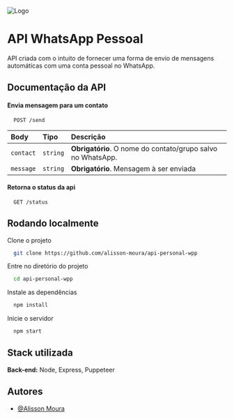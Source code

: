 
![Logo](https://tudoprawhats.com.br/wp-content/uploads/2021/08/bot-whatsapp.png)


# API WhatsApp Pessoal

API criada com o intuito de fornecer uma forma de envio de mensagens automáticas com uma conta pessoal no WhatsApp.



## Documentação da API

#### Envia mensagem para um contato

```http
  POST /send
```

| Body   | Tipo       | Descrição                           |
| :---------- | :--------- | :---------------------------------- |
| `contact` | `string` | **Obrigatório**. O nome do contato/grupo salvo no WhatsApp. |
| `message` | `string` | **Obrigatório**. Mensagem à ser enviada |

#### Retorna o status da api

```http
  GET /status
```



## Rodando localmente

Clone o projeto

```bash
  git clone https://github.com/alisson-moura/api-personal-wpp
```

Entre no diretório do projeto

```bash
  cd api-personal-wpp
```

Instale as dependências

```bash
  npm install
```

Inicie o servidor

```bash
  npm start
```


## Stack utilizada
**Back-end:** Node, Express, Puppeteer


## Autores

- [@Alisson Moura](https://www.github.com/alisson-moura)

